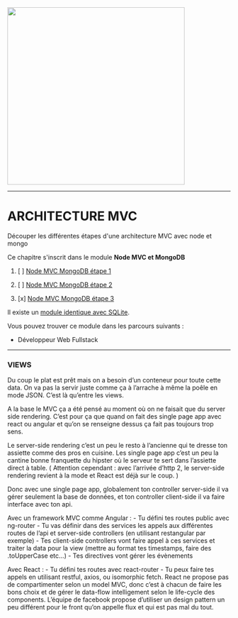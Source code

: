 <img src="readme/img/simplon.jpg" width="400">

----------------------

# ARCHITECTURE MVC
Découper les différentes étapes d'une architecture MVC avec node et mongo

Ce chapitre s'inscrit dans le module **Node MVC et MongoDB**

1. [ ] [Node MVC MongoDB étape 1](https://github.com/simplonco/node-mvc-mongodb-step1)
    
2. [ ] [Node MVC MongoDB étape 2](https://github.com/simplonco/node-mvc-mongodb-step2)
    
3. [x] [Node MVC MongoDB étape 3](https://github.com/simplonco/node-mvc-mongodb-step3)

Il existe un [module identique avec SQLite](https://github.com/simplonco/node-mvc-sqlite-step3).

Vous pouvez trouver ce module dans les parcours suivants :

+ Développeur Web Fullstack

------------

### VIEWS

Du coup le plat est prêt mais on a besoin d’un conteneur pour toute cette data.
On va pas la servir juste comme ça à l’arrache à même la poêle en mode JSON.
C’est là qu’entre les views.

A la base le MVC ça a été pensé au moment où on ne faisait que du server side rendering.
C’est pour ça que quand on fait des single page app avec react ou angular et qu’on se renseigne dessus ça fait pas toujours trop sens.

Le server-side rendering c’est un peu le resto à l’ancienne qui te dresse ton assiette comme des pros en cuisine.
Les single page app c’est un peu la cantine bonne franquette du hipster où le serveur te sert dans l’assiette direct à table.
( Attention cependant : avec l’arrivée d’http 2, le server-side rendering revient à la mode et React est déjà sur le coup. )

Donc avec une single page app, globalement ton controller server-side il va gérer seulement la base de données,
et ton controller client-side il va faire interface avec ton api.

Avec un framework MVC comme Angular :
    - Tu défini tes routes public avec ng-router
    - Tu vas définir dans des services les appels aux différentes routes de l’api et server-side controllers (en utilisant restangular par exemple)
    - Tes client-side controllers vont faire appel à ces services et traiter la data pour la view (mettre au format tes timestamps, faire des .toUpperCase etc...)
    - Tes directives vont gérer les évènements

Avec React :
    - Tu défini tes routes avec react-router
    - Tu peux faire tes appels en utilisant restful, axios, ou isomorphic fetch.
 React ne propose pas de compartimenter selon un model MVC, donc c’est à chacun de faire les bons choix et de gérer le data-flow intelligement selon le life-cycle des components.
L’équipe de facebook propose d’utiliser un design pattern un peu différent pour le front qu’on appelle flux et qui est pas mal du tout.